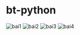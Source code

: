 # bt-python
![bai1](https://user-images.githubusercontent.com/90943823/149440307-986ae2d3-4d61-49b5-b72c-f4903fa78709.png)
![bai2](https://user-images.githubusercontent.com/90943823/149440360-3c933d31-9eea-4d53-85e9-189791a9308f.png)
![bai3](https://user-images.githubusercontent.com/90943823/149440385-cdfbae00-0eaa-49d8-872d-72332a88131c.png)
![bai4](https://user-images.githubusercontent.com/90943823/149440410-f54f5fd0-3bd4-4dbc-b11b-d8e19e6498b0.png)
